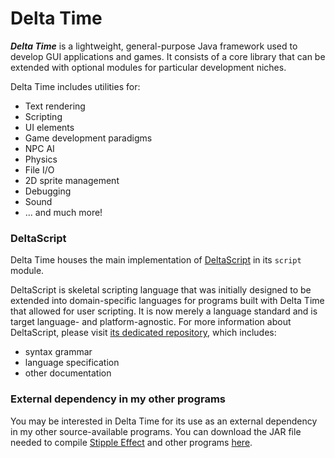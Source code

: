 # Delta Time

__*Delta Time*__ is a lightweight, general-purpose Java framework used to develop GUI applications and games. It consists of a core library that can be extended with optional modules for particular development niches.

Delta Time includes utilities for:
* Text rendering
* Scripting
* UI elements
* Game development paradigms
* NPC AI
* Physics
* File I/O
* 2D sprite management
* Debugging
* Sound
* ... and much more!

### DeltaScript

Delta Time houses the main implementation of [DeltaScript](https://github.com/jbunke/deltascript) in its `script` module.

DeltaScript is skeletal scripting language that was initially designed to be extended into domain-specific languages for programs built with Delta Time that allowed for user scripting. It is now merely a language standard and is target language- and platform-agnostic. For more information about DeltaScript, please visit [its dedicated repository](https://github.com/jbunke/deltascript), which includes:
* syntax grammar
* language specification
* other documentation

### External dependency in my other programs

You may be interested in Delta Time for its use as an external dependency in my other source-available programs. You can download the JAR file needed to compile [Stipple Effect](https://github.com/jbunke/stipple-effect) and other programs [here](https://github.com/jbunke/delta-time/releases).
